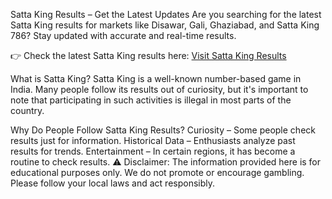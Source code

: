 Satta King Results – Get the Latest Updates
Are you searching for the latest Satta King results for markets like Disawar, Gali, Ghaziabad, and Satta King 786? Stay updated with accurate and real-time results.

👉 Check the latest Satta King results here: [Visit Satta King Results](https://satta-king-fast-results.com/satta-king-fast-all-results.php)

What is Satta King?
Satta King is a well-known number-based game in India. Many people follow its results out of curiosity, but it's important to note that participating in such activities is illegal in most parts of the country.

Why Do People Follow Satta King Results?
Curiosity – Some people check results just for information.
Historical Data – Enthusiasts analyze past results for trends.
Entertainment – In certain regions, it has become a routine to check results.
⚠️ Disclaimer:
The information provided here is for educational purposes only. We do not promote or encourage gambling. Please follow your local laws and act responsibly.
